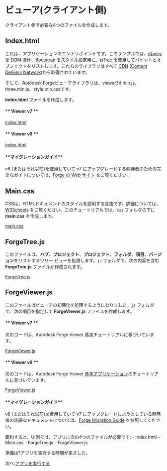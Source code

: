 # ビューア(クライアント側)

クライアント側で必要な4つのファイルを作成します。

## Index.html

これは、アプリケーションのエントリポイントです。このサンプルでは、[jQuery](https://jquery.com) を [DOM](https://www.w3schools.com/js/js_htmldom.asp) 操作、[Bootstrap](https://getbootstrap.com/) をスタイル設定用に、[jsTree](https://www.jstree.com) を使用してバケットとオブジェクトをリストします。これらのライブラリはすべて [CDN](https://cdnjs.com/) ([Content Delivery Network](https://en.wikipedia.org/wiki/Content_delivery_network))から取得されています。

そして、Autodesk Forgeビューアライブラリは、viewer3d.min.js、three.min.js、style.min.cssです。

**index.html** ファイルを作成します。

<!-- tabs:start -->

#### \** Viewer v7 \*\*

[index.html](_snippets/viewhubmodels/common/index.v7.html ':include :type=code html')

#### \** Viewer v6 \*\*

[index.html](_snippets/viewhubmodels/common/index.v6.html ':include :type=code html')

#### \*\*マイグレーションガイド**

v6 (またはそれ以前)を使用していて v7 にアップグレードする開発者のための完全なガイドについては、[Forge の Web サイト ](https://forge.autodesk.com/en/docs/viewer/v7/change_history/changelog_v7/migration_guide_v6_to_v7/) をご覧ください。

<!-- tabs:end -->

## Main.css

CSSは、HTMLドキュメントのスタイルを説明する言語です。詳細については、[W3Schools](https://www.w3schools.com/css/) をご覧ください。このチュートリアルでは、`css` フォルダの下に **main.css** を作成します。

[main.css](_snippets/viewhubmodels/common/main.css ':include :type=code css')

## ForgeTree.js

このファイルは、**ハブ**、**プロジェクト**、**プロジェクト**、**フォルダ**、**項目**、**バージョン**をリストするツリー ビューを処理します。`js` フォルダで、次の内容を含む **ForgeTree.js** ファイルが作成されます。

[ForgeTree.js](_snippets/viewhubmodels/common/ForgeTree.js ':include :type=code javascript')

## ForgeViewer.js

このファイルはビューアの初期化を処理するようになりました。`js` フォルダで、次の項目を指定して **ForgeViewer.js** ファイルを作成します。

<!-- tabs:start -->

#### \** Viewer v7 \*\*

次のコードは、Autodesk Forge Viewer [基本](https://forge.autodesk.com/en/docs/viewer/v7/developers_guide/viewer_basics/initialization/)チュートリアルに基づいています。

[ForgeViewer.js](_snippets/viewhubmodels/common/ForgeViewer.v7.js ':include :type=code javascript')

#### \** Viewer v6 \*\*

次のコードは、Autodesk Forge Viewer [基本アプリケーション](https://forge.autodesk.com/en/docs/viewer/v6/tutorials/basic-application/)のチュートリアルに基づいています。

[ForgeViewer.js](_snippets/viewhubmodels/common/ForgeViewer.v6.js ':include :type=code javascript')

#### \*\*マイグレーションガイド**

v6 (またはそれ以前)を使用していて v7 にアップグレードしようとしている開発者の詳細なドキュメントについては、[Forge Migration Guide](https://forge.autodesk.com/en/docs/viewer/v7/change_history/changelog_v7/migration_guide_v6_to_v7/) を参照してください。

<!-- tabs:end -->

要約すると、UI側では、アプリに次の4つのファイルが必要です: - Index.html - Main.css - ForgeTree.js - ForgeViewer.js

準備は?アプリを実行する時間が来ました。

次へ:[アプリを実行する](/ja_jp/environment/rundebug/3legged)

